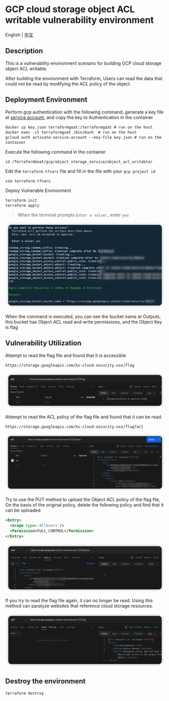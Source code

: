 # GCP cloud storage object ACL writable vulnerability environment

English | [中文](./README_CN.md)

## Description

This is a vulnerability environment scenario for building GCP cloud storage object ACL writable.

After building the environment with Terraform, Users can read the data that could not be read by modifying the ACL policy of the object.

## Deployment Environment

Perform gcp authentication with the following command, generate a key file at [service account](https://console.cloud.google.com/projectselector2/iam-admin/serviceaccounts?supportedpurview=project), and copy the key to Authentication in the container

```shell
docker cp key.json terraformgoat:/terraformgoat # run on the host
docker exec -it terraformgoat /bin/bash  # run on the host
gcloud auth activate-service-account --key-file key.json # run on the container
```

Execute the following command in the container

```shell
cd /TerraformGoat/gcp/object_storage_service/object_acl_writable/
```

Edit the `terraform.tfvars` file and fill in the file with your `gcp project id`

```shell
vim terraform.tfvars
```

Deploy Vulnerable Environment

```shell
terraform init
terraform apply
```

> When the terminal prompts `Enter a value:`, enter `yes`

![image](../../../images/1650957671.png)

When the command is executed, you can see the bucket name at Outputs, this bucket has Object ACL read and write permissions, and the Object Key is flag

## Vulnerability Utilization

Attempt to read the flag file and found that it is accessible

```shell
https://storage.googleapis.com/hx-cloud-security-xxx/flag
```

![image](../../../images/1650963015.png)

Attempt to read the ACL policy of the flag file and found that it can be read.

```shell
https://storage.googleapis.com/hx-cloud-security-xxx/flag?acl
```

![image](../../../images/1650963085.png)

Try to use the PUT method to upload the Object ACL policy of the flag file, On the basis of the original policy, delete the following policy and find that it can be uploaded.

```xml
<Entry>
  <Scope type='AllUsers'/>
  <Permission>FULL_CONTROL</Permission>
</Entry>
```

![image](../../../images/1650963175.png)

If you try to read the flag file again, it can no longer be read. Using this method can paralyze websites that reference cloud storage resources.

![image](../../../images/1650963238.png)

## Destroy the environment

```shell
terraform destroy
```
